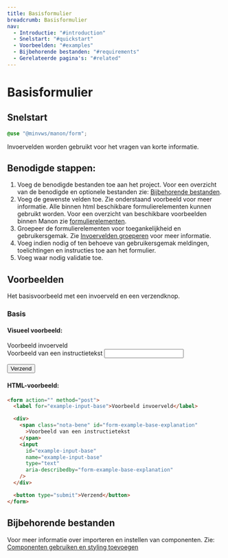 ```yaml
---
title: Basisformulier
breadcrumb: Basisformulier
nav:
  - Introductie: "#introduction"
  - Snelstart: "#quickstart"
  - Voorbeelden: "#examples"
  - Bijbehorende bestanden: "#requirements"
  - Gerelateerde pagina's: "#related"
---
```


<h1 id="introduction">Basisformulier</h1>

<h2 id="quickstart">Snelstart</h2>

```scss
@use "@minvws/manon/form";
```

Invoervelden worden gebruikt voor het vragen van korte informatie.

## Benodigde stappen:

1.  Voeg de benodigde bestanden toe aan het project. Voor een overzicht van de
    benodigde en optionele bestanden zie:
    [Bijbehorende bestanden](#requirements).
2.  Voeg de gewenste velden toe. Zie onderstaand voorbeeld voor meer informatie.
    Alle binnen html beschikbare formulierelementen kunnen gebruikt worden. Voor
    een overzicht van beschikbare voorbeelden binnen Manon zie
    [formulierelementen](/forms#form-types).
3.  Groepeer de formulierelementen voor toegankelijkheid en gebruikersgemak. Zie
    [Invoervelden groeperen](/components/form-fieldset) voor meer informatie.
4.  Voeg indien nodig of ten behoeve van gebruikersgemak meldingen,
    toelichtingen en instructies toe aan het formulier.
5.  Voeg waar nodig validatie toe.

<h2 id="examples">Voorbeelden</h2>

Het basisvoorbeeld met een invoerveld en een verzendknop.

### Basis

#### Visueel voorbeeld:

<form action="" method="post">
  <label for="example-input-base">Voorbeeld invoerveld</label>

  <div>
    <span class="nota-bene" id="form-example-base-explanation"
      >Voorbeeld van een instructietekst
    </span>
    <input
      id="form-example-base"
      name="example-input-base"
      type="text"
      aria-describedby="form-example-base-explanation"
    />
  </div>

<button type="submit">Verzend</button>

</form>

#### HTML-voorbeeld:

```html
<form action="" method="post">
  <label for="example-input-base">Voorbeeld invoerveld</label>

  <div>
    <span class="nota-bene" id="form-example-base-explanation"
      >Voorbeeld van een instructietekst
    </span>
    <input
      id="example-input-base"
      name="example-input-base"
      type="text"
      aria-describedby="form-example-base-explanation"
    />
  </div>

  <button type="submit">Verzend</button>
</form>
```

<h2 id="requirements">Bijbehorende bestanden</h2>

Voor meer informatie over importeren en instellen van componenten. Zie:
[Componenten gebruiken en styling toevoegen](/documentation/import-styling)
